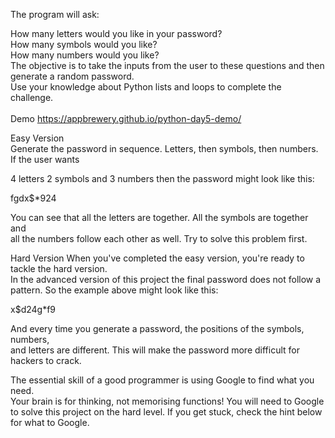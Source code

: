 The program will ask:

How many letters would you like in your password?</br>
How many symbols would you like?</br>
How many numbers would you like?</br>
The objective is to take the inputs from the user to these questions and then generate a random password.</br> Use your knowledge about Python lists and loops to complete the challenge.
</br></br>
Demo
https://appbrewery.github.io/python-day5-demo/

Easy Version</br>
Generate the password in sequence. Letters, then symbols, then numbers. If the user wants

4 letters 2 symbols and 3 numbers then the password might look like this:

fgdx$*924

You can see that all the letters are together. All the symbols are together and </br>all the numbers follow each other as well. Try to solve this problem first.

Hard Version
When you've completed the easy version, you're ready to tackle the hard version. </br>In the advanced version of this project the final password does not follow a pattern. So the example above might look like this:

x$d24g*f9

And every time you generate a password, the positions of the symbols, numbers, </br>and letters are different. This will make the password more difficult for hackers to crack.

The essential skill of a good programmer is using Google to find what you need.</br> Your brain is for thinking, not memorising functions! You will need to Google to solve this project on the hard level. If you get stuck, check the hint below for what to Google.
